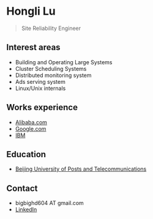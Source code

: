 # Hongli Lu

> Site Reliability Engineer

## Interest areas
 * Building and Operating Large Systems
 * Cluster Scheduling Systems
 * Distributed monitoring system
 * Ads serving system
 * Linux/Unix internals

## Works experience
 * [Alibaba.com](http://www.alibaba.com)
 * [Google.com](http://www.google.com)
 * [IBM](http://www.ibm.com)

## Education
 * [Beijing University of Posts and Telecommunications](http://www.bupt.edu.cn/)

## Contact
 * bigbighd604 AT gmail.com
 * [LinkedIn](https://www.linkedin.com/pub/hongli-lu/12/6a/229)
